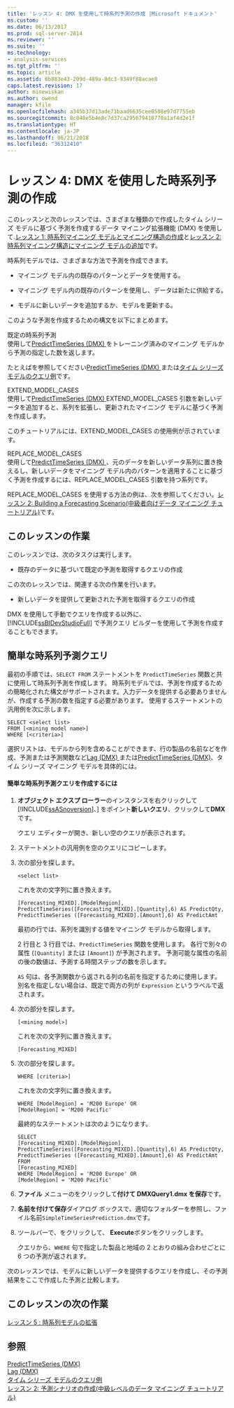 ```yaml
---
title: 'レッスン 4: DMX を使用して時系列予測の作成 |Microsoft ドキュメント'
ms.custom: ''
ms.date: 06/13/2017
ms.prod: sql-server-2014
ms.reviewer: ''
ms.suite: ''
ms.technology:
- analysis-services
ms.tgt_pltfrm: ''
ms.topic: article
ms.assetid: 6b883e43-209d-489a-8dc3-9349f88acae8
caps.latest.revision: 17
author: minewiskan
ms.author: owend
manager: kfile
ms.openlocfilehash: a345b37d13ade71baad6635cee0508e97d7755eb
ms.sourcegitcommit: 8c040e5b4e8c7d37ca295679410770a1af4d2e1f
ms.translationtype: HT
ms.contentlocale: ja-JP
ms.lasthandoff: 06/21/2018
ms.locfileid: "36312410"
---
```

# <a name="lesson-4-creating-time-series-predictions-using-dmx"></a>レッスン 4: DMX を使用した時系列予測の作成
  このレッスンと次のレッスンでは、さまざまな種類ので作成したタイム シリーズ モデルに基づく予測を作成するデータ マイニング拡張機能 (DMX) を使用して.[レッスン 1: 時系列マイニング モデルとマイニング構造の作成](../../2014/tutorials/lesson-1-creating-a-time-series-mining-model-and-mining-structure.md)と[レッスン 2: 時系列マイニング構造にマイニング モデルの追加](../../2014/tutorials/lesson-2-adding-mining-models-to-the-time-series-mining-structure.md)です。  
  
 時系列モデルでは、さまざまな方法で予測を作成できます。  
  
-   マイニング モデル内の既存のパターンとデータを使用する。  
  
-   マイニング モデル内の既存のパターンを使用し、データは新たに供給する。  
  
-   モデルに新しいデータを追加するか、モデルを更新する。  
  
 このような予測を作成するための構文を以下にまとめます。  
  
 既定の時系列予測  
 使用して[PredictTimeSeries &#40;DMX&#41; ](/sql/dmx/predicttimeseries-dmx)をトレーニング済みのマイニング モデルから予測の指定した数を返します。  
  
 たとえばを参照してください[PredictTimeSeries &#40;DMX&#41; ](/sql/dmx/predicttimeseries-dmx)または[タイム シリーズ モデルのクエリ例](../../2014/analysis-services/data-mining/time-series-model-query-examples.md)です。  
  
 EXTEND_MODEL_CASES  
 使用して[PredictTimeSeries &#40;DMX&#41; ](/sql/dmx/predicttimeseries-dmx) EXTEND_MODEL_CASES 引数を新しいデータを追加すると、系列を拡張し、更新されたマイニング モデルに基づく予測を作成します。  
  
 このチュートリアルには、EXTEND_MODEL_CASES の使用例が示されています。  
  
 REPLACE_MODEL_CASES  
 使用して[PredictTimeSeries &#40;DMX&#41; ](/sql/dmx/predicttimeseries-dmx) 、元のデータを新しいデータ系列に置き換えるし、新しいデータをマイニング モデル内のパターンを適用することに基づく予測を作成するには、REPLACE_MODEL_CASES 引数を持つ系列です。  
  
 REPLACE_MODEL_CASES を使用する方法の例は、次を参照してください。[レッスン 2: Building a Forecasting Scenario&#40;中級者向けデータ マイニング チュートリアル&#41;](../../2014/tutorials/lesson-2-building-a-forecasting-scenario-intermediate-data-mining-tutorial.md)です。  
  
## <a name="lesson-tasks"></a>このレッスンの作業  
 このレッスンでは、次のタスクは実行します。  
  
-   既存のデータに基づいて既定の予測を取得するクエリの作成  
  
 この次のレッスンでは、関連する次の作業を行います。  
  
-   新しいデータを提供して更新された予測を取得するクエリの作成  
  
 DMX を使用して手動でクエリを作成する以外に、[!INCLUDE[ssBIDevStudioFull](../includes/ssbidevstudiofull-md.md)] で予測クエリ ビルダーを使用して予測を作成することもできます。  
  
## <a name="simple-time-series-prediction-query"></a>簡単な時系列予測クエリ  
 最初の手順では、`SELECT FROM` ステートメントを `PredictTimeSeries` 関数と共に使用して時系列予測を作成します。 時系列モデルでは、予測を作成するための簡略化された構文がサポートされます。入力データを提供する必要ありませんが、作成する予測の数を指定する必要があります。 使用するステートメントの汎用例を次に示します。  
  
```  
SELECT <select list>   
FROM [<mining model name>]   
WHERE [<criteria>]  
```  
  
 選択リストは、モデルから列を含めることができます、行の製品の名前などを作成、予測または予測関数など[Lag &#40;DMX&#41; ](/sql/dmx/lag-dmx)または[PredictTimeSeries &#40;DMX&#41;](/sql/dmx/predicttimeseries-dmx)、タイム シリーズ マイニング モデルを具体的には。  
  
#### <a name="to-create-a-simple-time-series-prediction-query"></a>簡単な時系列予測クエリを作成するには  
  
1.  **オブジェクト エクスプ ローラー**のインスタンスを右クリックして[!INCLUDE[ssASnoversion](../includes/ssasnoversion-md.md)]、] をポイント**新しいクエリ**、クリックして**DMX**です。  
  
     クエリ エディターが開き、新しい空のクエリが表示されます。  
  
2.  ステートメントの汎用例を空のクエリにコピーします。  
  
3.  次の部分を探します。  
  
    ```  
    <select list>   
    ```  
  
     これを次の文字列に置き換えます。  
  
    ```  
    [Forecasting_MIXED].[ModelRegion],  
    PredictTimeSeries([Forecasting_MIXED].[Quantity],6) AS PredictQty,  
    PredictTimeSeries ([Forecasting_MIXED].[Amount],6) AS PredictAmt  
    ```  
  
     最初の行では、系列を識別する値をマイニング モデルから取得します。  
  
     2 行目と 3 行目では、`PredictTimeSeries` 関数を使用します。 各行で別々の属性 (`[Quantity]` または `[Amount]`) が予測されます。 予測可能な属性の名前の後の数値は、予測する時間ステップの数を示します。  
  
     `AS` 句は、各予測関数から返される列の名前を指定するために使用します。 別名を指定しない場合は、既定で両方の列が `Expression` というラベルで返されます。  
  
4.  次の部分を探します。  
  
    ```  
    [<mining model>]   
    ```  
  
     これを次の文字列に置き換えます。  
  
    ```  
    [Forecasting_MIXED]  
    ```  
  
5.  次の部分を探します。  
  
    ```  
    WHERE [criteria>]   
    ```  
  
     これを次の文字列に置き換えます。  
  
    ```  
    WHERE [ModelRegion] = 'M200 Europe' OR  
    [ModelRegion] = 'M200 Pacific'  
    ```  
  
     最終的なステートメントは次のようになります。  
  
    ```  
    SELECT  
    [Forecasting_MIXED].[ModelRegion],  
    PredictTimeSeries([Forecasting_MIXED].[Quantity],6) AS PredictQty,  
    PredictTimeSeries ([Forecasting_MIXED].[Amount],6) AS PredictAmt  
    FROM   
    [Forecasting_MIXED]  
    WHERE [ModelRegion] = 'M200 Europe' OR  
    [ModelRegion] = 'M200 Pacific'  
    ```  
  
6.  **ファイル** メニューのをクリックして**付けて DMXQuery1.dmx を保存**です。  
  
7.  **名前を付けて保存**ダイアログ ボックスで、適切なフォルダーを参照し、ファイル名前`SimpleTimeSeriesPrediction.dmx`です。  
  
8.  ツールバーで、をクリックして、 **Execute**ボタンをクリックします。  
  
     クエリから、`WHERE` 句で指定した製品と地域の 2 とおりの組み合わせごとに 6 つの予測が返されます。  
  
 次のレッスンでは、モデルに新しいデータを提供するクエリを作成し、その予測結果をここで作成した予測と比較します。  
  
## <a name="next-task-in-lesson"></a>このレッスンの次の作業  
 [レッスン 5 : 時系列モデルの拡張](../../2014/tutorials/lesson-5-extending-the-time-series-model.md)  
  
## <a name="see-also"></a>参照  
 [PredictTimeSeries &#40;DMX&#41;](/sql/dmx/predicttimeseries-dmx)   
 [Lag &#40;DMX&#41;](/sql/dmx/lag-dmx)   
 [タイム シリーズ モデルのクエリ例](../../2014/analysis-services/data-mining/time-series-model-query-examples.md)   
 [レッスン 2: 予測シナリオの作成&#40;中級レベルのデータ マイニング チュートリアル&#41;](../../2014/tutorials/lesson-2-building-a-forecasting-scenario-intermediate-data-mining-tutorial.md)  
  
  
